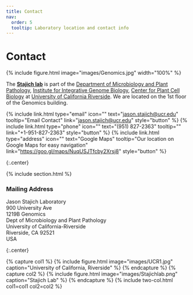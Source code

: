 ```yaml
---
title: Contact
nav:
  order: 5
  tooltip: Laboratory location and contact info
---
```


# <i class="fas fa-envelope"></i>Contact

{% include figure.html image="images/Genomics.jpg" width="100%" %}

The [**Stajich lab**](https://lab.stajich.org) is part of the [Department of Microbiology and Plant Pathology](https://microplantpath.ucr.edu), [Institute for Integrative Genome Biology](https://iigb.ucr.edu), [Center for Plant Cell Biology](https://cepceb.ucr.edu) at [University of California Riverside](https://ucr.edu). We are located on the 1st floor of the Genomics building.

{%
  include link.html
  type="email"
  icon=""
  text="jason.stajich@ucr.edu"
  tooltip="Email Contact"
  link="jason.stajich@ucr.edu"
  style="button"
%}
{%
  include link.html
  type="phone"
  icon=""
  text="(951) 827-2363"
  tooltip=""
  link="+1-951-827-2363"
  style="button"
%}
{%
  include link.html
  type="address"
  icon=""
  text="Google Maps"
  tooltip="Our location on Google Maps for easy navigation"
  link="https://goo.gl/maps/NuqUSJTfcby2Xrsj8"
  style="button"
%}

{:.center}

{% include section.html %}

### <i class="fas fa-mail-bulk"></i>Mailing Address

Jason Stajich Laboratory <br>
900 University Ave <br>
1219B Genomics <br>
Dept of Microbiology and Plant Pathology <br>
University of California-Riverside <br>
Riverside, CA 92521 <br>
USA

{:.center}

{% capture col1 %}
{%
  include figure.html
  image="images/UCR1.jpg"
  caption="University of California, Riverside"
%}
{% endcapture %}
{% capture col2 %}
{%
  include figure.html
  image="images/Stajichlab.png"
  caption="Stajich Lab"
%}
{% endcapture %}
{% include two-col.html col1=col1 col2=col2 %}
